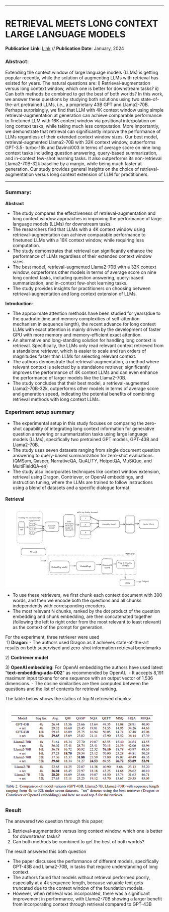 
---
# RETRIEVAL MEETS LONG CONTEXT LARGE LANGUAGE MODELS

**Publication Link**: [Link](https://arxiv.org/pdf/2310.03025.pdf) //
**Publication Date**: January, 2024

### Abstract:
Extending the context window of large language models (LLMs) is getting popular recently, while the solution of augmenting LLMs with retrieval has existed for years. The natural questions are: i) Retrieval-augmentation versus long context window, which one is better for downstream tasks? ii) Can both methods be combined to get the best of both worlds? In this work, we answer these questions by studying both solutions using two state-of-the-art pretrained LLMs, i.e., a proprietary 43B GPT and Llama2-70B. Perhaps surprisingly, we find that LLM with 4K context window using simple retrieval-augmentation at generation can achieve comparable performance to finetuned LLM with 16K context window via positional interpolation on long context tasks, while taking much less computation. More importantly, we demonstrate that retrieval can significantly improve the performance of LLMs regardless of their extended context window sizes. Our best model, retrieval-augmented Llama2-70B with 32K context window, outperforms GPT-3.5- turbo-16k and Davinci003 in terms of average score on nine long context tasks including question answering, query-based summarization, and in-context few-shot learning tasks. It also outperforms its non-retrieval Llama2-70B-32k baseline by a margin, while being much faster at generation. Our study provides general insights on the choice of retrieval-augmentation versus long context extension of LLM for practitioners.

---

### Summary:
**Abstract**

- The study compares the effectiveness of retrieval-augmentation and long context window approaches in improving the performance of large language models (LLMs) for downstream tasks.
- The researchers find that LLMs with a 4K context window using retrieval-augmentation can achieve comparable performance to finetuned LLMs with a 16K context window, while requiring less computation.
- The study demonstrates that retrieval can significantly enhance the performance of LLMs regardless of their extended context window sizes.
- The best model, retrieval-augmented Llama2-70B with a 32K context window, outperforms other models in terms of average score on nine long context tasks, including question answering, query-based summarization, and in-context few-shot learning tasks.
- The study provides insights for practitioners on choosing between retrieval-augmentation and long context extension of LLMs.

**Introduction**:

- The approximate attention methods have been studied for years(due to the quadratic time and memory complexities of self-attention mechanism in sequence length), the recent advance for long context LLMs with exact attention is mainly driven by the development of faster GPU with more memory and memory-efficient exact attention.
- An alternative and long-standing solution for handling long context is retrieval. Specifically, the LLMs only read relevant context retrieved from a standalone retriever, which is easier to scale and run orders of magnitudes faster than LLMs for selecting relevant context.
- The authors demonstrate that retrieval-augmentation, a method where relevant context is selected by a standalone retriever, significantly improves the performance of 4K context LLMs and can even enhance the performance of larger models like the Llama2-70B.
- The study concludes that their best model, a retrieval-augmented Llama2-70B-32k, outperforms other models in terms of average score and generation speed, indicating the potential benefits of combining retrieval methods with long context LLMs.


### Experiment setup summary

- The experimental setup in this study focuses on comparing the zero-shot capability of integrating long context information for generative question answering or summarization tasks using large language models (LLMs), specifically two pretrained GPT models, GPT-43B and Llama2-70B.
- The study uses seven datasets ranging from single document question answering to query-based summarization for zero-shot evaluations.(QMSum, Qasper, NarrativeQA, QuALITY, HotpotQA, MuSiQue, and MultiFieldQA-en)
- The study also incorporates techniques like context window extension, retrieval using Dragon, Contriever, or OpenAI embeddings, and instruction tuning, where the LLMs are trained to follow instructions using a blend of datasets and a specific dialogue format.

#### Retrieval

![retriever-workflow](./Images/retrivere-working.png)
- To use these retrievers, we first chunk each context document with 300 words, and then we encode both the questions and all chunks independently with corresponding encoders.
- The most relevant N chunks, ranked by the dot product of the question embedding and chunk embedding, are then concatenated together (following the left to right order from the most relevant to least relevant) as the context of the prompt for generation.

For the experiment, three retriever were used  
 1) **Dragon**:
	- The authors used Dragon as it achieves state-of-the-art results on both supervised and zero-shot information retrieval benchmarks

2) **Contriever model**

3) **OpenAI embedding**: For OpenAI embedding the authors have used latest “**text-embedding-ada-002**” as recommended by OpenAI. 
	- It accepts 8,191 maximum input tokens for one sequence with an output vector of 1,536 dimensions.
	- The cosine similarities are then computed between the questions and the list of contexts for retrieval ranking.

The table below shows the statics of top N retrieved chunks:

![table](./Images/retriever.png)


### Result
The answered two question through this paper;  
  

1. Retrieval-augmentation versus long context window, which one is better for downstream tasks?
2. Can both methods be combined to get the best of both worlds?

The result answered this both question

- The paper discusses the performance of different models, specifically GPT-43B and Llama2-70B, in tasks that require understanding of long context.
- The authors found that models without retrieval performed poorly, especially at a 4k sequence length, because valuable text gets truncated due to the context window of the foundation models.
- However, when retrieval was incorporated, there was a significant improvement in performance, with Llama2-70B showing a larger benefit from incorporating context through retrieval compared to GPT-43B